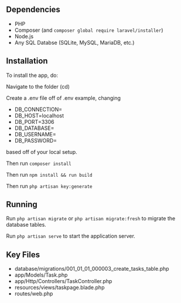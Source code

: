 ## Dependencies
- PHP
- Composer (and ```composer global require laravel/installer```)
- Node.js
- Any SQL Databse (SQLite, MySQL, MariaDB, etc.)

## Installation
To install the app, do:

Navigate to the folder (cd)

Create a .env file off of .env example, changing
- DB_CONNECTION=
- DB_HOST=localhost
- DB_PORT=3306
- DB_DATABASE=
- DB_USERNAME=
- DB_PASSWORD=

based off of your local setup.

Then run ```composer install```

Then run ```npm install && run build```

Then run ```php artisan key:generate```

## Running
Run ```php artisan migrate``` or ```php artisan migrate:fresh``` to migrate the database tables.

Run ```php artisan serve``` to start the application server.

## Key Files
- database/migrations/001_01_01_000003_create_tasks_table.php
- app/Models/Task.php
- app/Http/Controllers/TaskController.php
- resources/views/taskpage.blade.php
- routes/web.php
